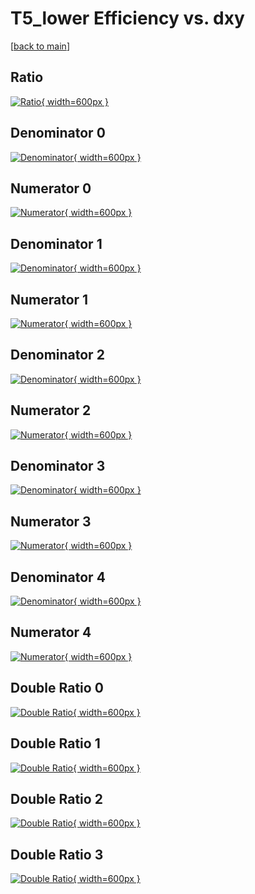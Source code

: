 # T5_lower Efficiency vs. dxy

[[back to main](./)]



## Ratio

[![Ratio](../mtv/var/T5_lower_xtr_321_1_eff_dxy.png){ width=600px }](../mtv/var/T5_lower_xtr_321_1_eff_dxy.pdf)

## Denominator 0

[![Denominator](../mtv/den/T5_lower_xtr_321_1_eff_dxy_den0.png){ width=600px }](../mtv/den/T5_lower_xtr_321_1_eff_dxy_den0.pdf)

## Numerator 0

[![Numerator](../mtv/num/T5_lower_xtr_321_1_eff_dxy_num0.png){ width=600px }](../mtv/num/T5_lower_xtr_321_1_eff_dxy_num0.pdf)

## Denominator 1

[![Denominator](../mtv/den/T5_lower_xtr_321_1_eff_dxy_den1.png){ width=600px }](../mtv/den/T5_lower_xtr_321_1_eff_dxy_den1.pdf)

## Numerator 1

[![Numerator](../mtv/num/T5_lower_xtr_321_1_eff_dxy_num1.png){ width=600px }](../mtv/num/T5_lower_xtr_321_1_eff_dxy_num1.pdf)

## Denominator 2

[![Denominator](../mtv/den/T5_lower_xtr_321_1_eff_dxy_den2.png){ width=600px }](../mtv/den/T5_lower_xtr_321_1_eff_dxy_den2.pdf)

## Numerator 2

[![Numerator](../mtv/num/T5_lower_xtr_321_1_eff_dxy_num2.png){ width=600px }](../mtv/num/T5_lower_xtr_321_1_eff_dxy_num2.pdf)

## Denominator 3

[![Denominator](../mtv/den/T5_lower_xtr_321_1_eff_dxy_den3.png){ width=600px }](../mtv/den/T5_lower_xtr_321_1_eff_dxy_den3.pdf)

## Numerator 3

[![Numerator](../mtv/num/T5_lower_xtr_321_1_eff_dxy_num3.png){ width=600px }](../mtv/num/T5_lower_xtr_321_1_eff_dxy_num3.pdf)

## Denominator 4

[![Denominator](../mtv/den/T5_lower_xtr_321_1_eff_dxy_den4.png){ width=600px }](../mtv/den/T5_lower_xtr_321_1_eff_dxy_den4.pdf)

## Numerator 4

[![Numerator](../mtv/num/T5_lower_xtr_321_1_eff_dxy_num4.png){ width=600px }](../mtv/num/T5_lower_xtr_321_1_eff_dxy_num4.pdf)

## Double Ratio 0

[![Double Ratio](../mtv/ratio/T5_lower_xtr_321_1_eff_dxy_ratio0.png){ width=600px }](../mtv/ratio/T5_lower_xtr_321_1_eff_dxy_ratio0.pdf)

## Double Ratio 1

[![Double Ratio](../mtv/ratio/T5_lower_xtr_321_1_eff_dxy_ratio1.png){ width=600px }](../mtv/ratio/T5_lower_xtr_321_1_eff_dxy_ratio1.pdf)

## Double Ratio 2

[![Double Ratio](../mtv/ratio/T5_lower_xtr_321_1_eff_dxy_ratio2.png){ width=600px }](../mtv/ratio/T5_lower_xtr_321_1_eff_dxy_ratio2.pdf)

## Double Ratio 3

[![Double Ratio](../mtv/ratio/T5_lower_xtr_321_1_eff_dxy_ratio3.png){ width=600px }](../mtv/ratio/T5_lower_xtr_321_1_eff_dxy_ratio3.pdf)

